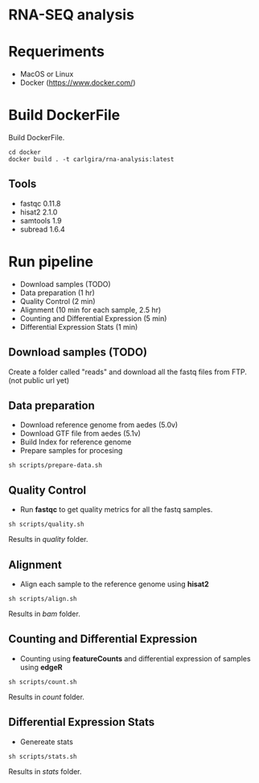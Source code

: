 # RNA-SEQ analysis

# Requeriments

- MacOS or Linux
- Docker (https://www.docker.com/)

# Build DockerFile
Build DockerFile.
```
cd docker
docker build . -t carlgira/rna-analysis:latest
```

## Tools
- fastqc 0.11.8
- hisat2 2.1.0
- samtools 1.9
- subread 1.6.4

# Run pipeline
- Download samples (TODO)
- Data preparation (1 hr)
- Quality Control (2 min)
- Alignment (10 min for each sample, 2.5 hr)
- Counting and Differential Expression (5 min)
- Differential Expression Stats (1 min)

## Download samples (TODO)
Create a folder called "reads" and download all the fastq files from FTP. (not public url yet)

## Data preparation
- Download reference genome from aedes (5.0v)
- Download GTF file from aedes (5.1v)
- Build Index for reference genome
- Prepare samples for procesing
```
sh scripts/prepare-data.sh
```

## Quality Control
- Run **fastqc** to get quality metrics for all the fastq samples.
```
sh scripts/quality.sh
```
Results in *quality* folder.

## Alignment
- Align each sample to the reference genome using **hisat2**
```
sh scripts/align.sh
```
Results in *bam* folder.

## Counting and Differential Expression
- Counting using **featureCounts** and differential expression of samples using **edgeR**
```
sh scripts/count.sh
```
Results in *count* folder.

## Differential Expression Stats
- Genereate stats
```
sh scripts/stats.sh
```

Results in *stats* folder.
